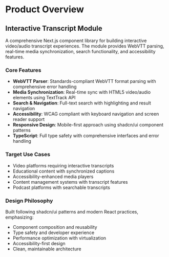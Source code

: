 # Product Overview

## Interactive Transcript Module

A comprehensive Next.js component library for building interactive video/audio transcript experiences. The module provides WebVTT parsing, real-time media synchronization, search functionality, and accessibility features.

### Core Features

- **WebVTT Parser**: Standards-compliant WebVTT format parsing with comprehensive error handling
- **Media Synchronization**: Real-time sync with HTML5 video/audio elements using TextTrack API
- **Search & Navigation**: Full-text search with highlighting and result navigation
- **Accessibility**: WCAG compliant with keyboard navigation and screen reader support
- **Responsive Design**: Mobile-first approach using shadcn/ui component patterns
- **TypeScript**: Full type safety with comprehensive interfaces and error handling

### Target Use Cases

- Video platforms requiring interactive transcripts
- Educational content with synchronized captions
- Accessibility-enhanced media players
- Content management systems with transcript features
- Podcast platforms with searchable transcripts

### Design Philosophy

Built following shadcn/ui patterns and modern React practices, emphasizing:
- Component composition and reusability
- Type safety and developer experience
- Performance optimization with virtualization
- Accessibility-first design
- Clean, maintainable architecture